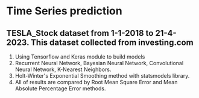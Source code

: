 # Time Series prediction
## TESLA_Stock dataset from 1-1-2018 to 21-4-2023. This dataset collected from investing.com
1. Using Tensorflow and Keras module to build models
2. Recurrent Neural Network, Bayesian Neural Network, Convolutional Neural Network, K-Nearest Neighbors.
3. Holt-Winter's Exponential Smoothing method with statsmodels library.
4. All of results are compared by Root Mean Square Error and Mean Absolute Percentage Error methods.
